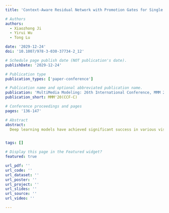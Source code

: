 ```yaml
---
title: 'Context-Aware Residual Network with Promotion Gates for Single Image Super-Resolution'

# Authors
authors:
  - Xiaozhong Ji
  - Yirui Wu
  - Tong Lu

date: '2029-12-24'
doi: '10.1007/978-3-030-37734-2_12'

# Schedule page publish date (NOT publication's date).
publishDate: '2029-12-24'

# Publication type
publication_types: ['paper-conference']

# Publication name and optional abbreviated publication name.
publication: 'MultiMedia Modeling: 26th International Conference, MMM 2020'
publication_short: MMM'20(CCF-C)

# Conference proceedings and pages
pages: '136-147'

# Abstract
abstract: 
  Deep learning models have achieved significant success in various vision-based applications. However, directly applying deep architectures for single image super-resolution (SISR) results in poor visual effects, such as blurry patches and loss of details, primarily because low-frequency information is treated ambiguously across different patches and channels. To address this issue, we propose a novel context-aware deep residual network with promotion gates, named G-CASR, for SISR. The G-CASR network consists of a sequence of G-CASR modules designed to transform low-resolution features into high-informative features. Each module incorporates a dual-attention residual block (DRB) that captures rich and varying context information through spatial and channel attention. A promotion gate (PG) is applied in each module to analyze the inherent characteristics of input data, enhancing contributive information while suppressing irrelevant data. Experiments on five public datasets (Set5, Set14, B100, Urban100, and Manga109) show that G-CASR outperforms recent methods like SRCNN, VDSR, lapSRN, and EDSR with an average improvement of 1.112 for PSNR and 0.0255 for SSIM. Additionally, the G-CASR model requires only about 25% of the memory cost compared to EDSR.


tags: []

# Display this page in the Featured widget?
featured: true

url_pdf: ''
url_code: ''
url_dataset: ''
url_poster: ''
url_project: ''
url_slides: ''
url_source: ''
url_video: ''

---
```

